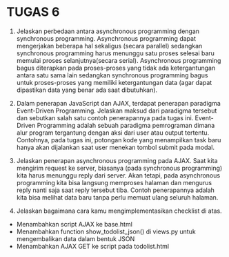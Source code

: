 # TUGAS 6

1. Jelaskan perbedaan antara asynchronous programming dengan synchronous programming.
Asynchronous programming dapat mengerjakan beberapa hal sekaligus (secara parallel) sedangkan synchronous programming harus menunggu satu proses selesai baru memulai proses selanjutnya(secara serial). Asynchronous programming bagus diterapkan pada proses-proses yang tidak ada ketergantungan antara satu sama lain sedangkan synchronous programming bagus untuk proses-proses yang memiliki ketergantungan data (agar dapat dipastikan data yang benar ada saat dibutuhkan).

2. Dalam penerapan JavaScript dan AJAX, terdapat penerapan paradigma Event-Driven Programming. Jelaskan maksud dari paradigma tersebut dan sebutkan salah satu contoh penerapannya pada tugas ini.
Event-Driven Programming adalah sebuah paradigma pemrograman dimana alur program tergantung dengan aksi dari user atau output tertentu. Contohnya, pada tugas ini, potongan kode yang menampilkan task baru hanya akan dijalankan saat user menekan tombol submit pada modal.

3. Jelaskan penerapan asynchronous programming pada AJAX.
Saat kita mengirim request ke server, biasanya (pada synchronous programming) kita harus menunggu reply dari server. Akan tetapi, pada asynchronous programming kita bisa langsung memproses halaman dan mengurus reply nanti saja saat reply tersebut tiba. Contoh penerapannya adalah kita bisa melihat data baru tanpa perlu memuat ulang seluruh halaman.

4. Jelaskan bagaimana cara kamu mengimplementasikan checklist di atas.
- Menambahkan script AJAX ke base.html
- Menambahkan function show_todolist_json() di views.py untuk mengembalikan data dalam bentuk JSON
- Menambahkan AJAX GET ke script pada todolist.html 
